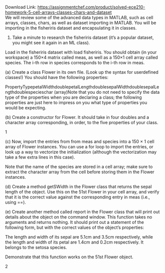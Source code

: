 Download Link: https://assignmentchef.com/product/solved-ece210-homework-5-cell-arrays-classes-chars-and-dataset
<br>
We will review some of the advanced data types in MATLAB, such as cell arrays, classes, chars, as well as dataset importing in MATLAB. You will be importing in the fisheriris dataset and encapsulating it in classes.

1. Take a minute to research the fisheriris dataset (it’s a popular dataset, you might see it again in an ML class).

Load in the fisheriris dataset with load fisheriris. You should obtain (in your workspace) a 150×4 matrix called meas, as well as a 150×1 cell array called species. The i-th row in species corresponds to the i-th row in meas.

(a)    Create a class Flower in its own file. (Look up the syntax for userdefined classes!) You should have the following properties:

PropertyTypepetalWidthdoublepetalLengthdoublesepalWidthdoublesepalLengthdoublespecieschar (array)Note that you do not need to specify the data type of the properties when you are declaring a class; the following properties are just here to impress on you what type of properties you would be expecting.

(b)    Create a constructor for Flower. It should take in four doubles and a character array corresponding, in order, to the five properties of your class.

1

(c)    Now, import the entries from from meas and species into a 150 × 1 cell array of Flower instances. You can use a for loop to import the entries, or look up a way to vectorize the initialization (although the vectorization may take a few extra lines in this case).

Note that the name of the species are stored in a cell array; make sure to extract the character array from the cell before storing them in the Flower instances.

(d)   Create a method getSWidth in the Flower class that returns the sepal length of the object. Use this on the 51st Flower in your cell array, and verify that it is the correct value against the corresponding entry in meas (i.e., using ==).

(e)    Create another method called report in the Flower class that will print out details about the object on the command window. This function takes no arguments and returns nothing. It should print out a statement of the following form, but with the correct values of the object’s properties:

The length and width of its sepal are 5.1cm and 3.5cm respectively, while the length and width of its petal are 1.4cm and 0.2cm respectively. It belongs to the setosa species.

Demonstrate that this function works on the 51st Flower object.

2